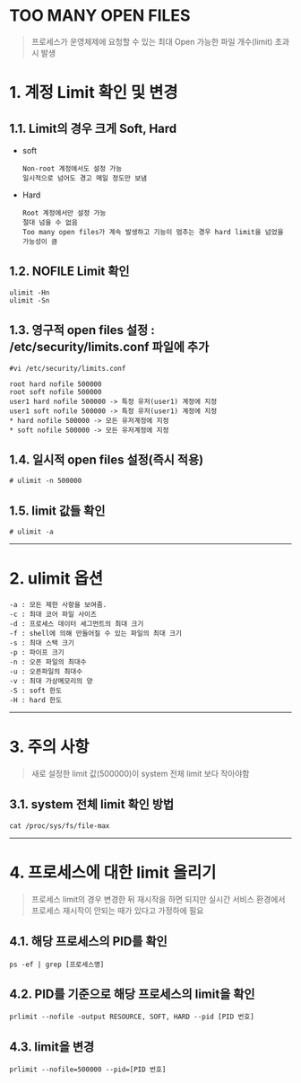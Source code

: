 TOO MANY OPEN FILES
======================
> 프로세스가 운영체제에 요청할 수 있는 최대 Open 가능한 파일 개수(limit) 초과 시 발생

# 1. 계정 Limit 확인 및 변경
## 1.1. Limit의 경우 크게 Soft, Hard
* soft
  ```
  Non-root 계정에서도 설정 가능
  일시적으로 넘어도 경고 메일 정도만 보냄
  ```
* Hard
  ```
  Root 계정에서만 설정 가능
  절대 넘을 수 없음
  Too many open files가 계속 발생하고 기능이 멈추는 경우 hard limit을 넘었을 가능성이 큼
  ```
## 1.2. NOFILE Limit 확인
```
ulimit -Hn
ulimit -Sn
```
## 1.3. 영구적 open files 설정 : /etc/security/limits.conf 파일에 추가
```
#vi /etc/security/limits.conf

root hard nofile 500000
root soft nofile 500000
user1 hard nofile 500000 -> 특정 유저(user1) 계정에 지정
user1 soft nofile 500000 -> 특정 유저(user1) 계정에 지정
* hard nofile 500000 -> 모든 유저계정에 지정
* soft nofile 500000 -> 모든 유저계정에 지정
```

## 1.4. 일시적 open files 설정(즉시 적용)
```
# ulimit -n 500000
```

## 1.5. limit 값들 확인
```
# ulimit -a
```
****
# 2. ulimit 옵션
```
-a : 모든 제한 사항을 보여줌.
-c : 최대 코어 파일 사이즈
-d : 프로세스 데이터 세그먼트의 최대 크기
-f : shell에 의해 만들어질 수 있는 파일의 최대 크기
-s : 최대 스택 크기
-p : 파이프 크기
-n : 오픈 파일의 최대수
-u : 오픈파일의 최대수
-v : 최대 가상메모리의 양
-S : soft 한도
-H : hard 한도
```
****
# 3. 주의 사항
> 새로 설정한 limit 값(500000)이 system 전체 limit 보다 작아야함

## 3.1. system 전체 limit 확인 방법
```
cat /proc/sys/fs/file-max
```
****
# 4. 프로세스에 대한 limit 올리기
> 프로세스 limit의 경우 변경한 뒤 재시작을 하면 되지만 실시간 서비스 환경에서 프로세스 재시작이 안되는 때가 있다고 가정하에 필요

## 4.1. 해당 프로세스의 PID를 확인
```
ps -ef | grep [프로세스명]
```
## 4.2. PID를 기준으로 해당 프로세스의 limit을 확인
```
prlimit --nofile -output RESOURCE, SOFT, HARD --pid [PID 번호]
```
## 4.3. limit을 변경
```
prlimit --nofile=500000 --pid=[PID 번호]
```
